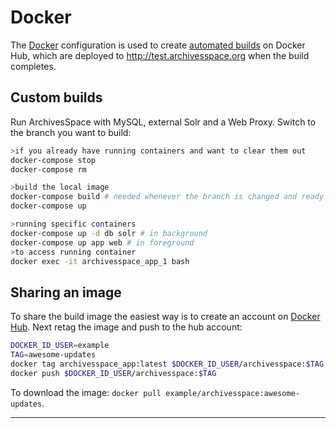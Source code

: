 # Docker

The [Docker](https://www.docker.com/) configuration is used to create [automated builds](https://hub.docker.com/r/archivesspace/archivesspace/) on Docker Hub,
which are deployed to http://test.archivesspace.org when the build completes.

## Custom builds

Run ArchivesSpace with MySQL, external Solr and a Web Proxy. Switch to the
branch you want to build:

```bash
>if you already have running containers and want to clear them out
docker-compose stop
docker-compose rm

>build the local image
docker-compose build # needed whenever the branch is changed and ready to test
docker-compose up

>running specific containers
docker-compose up -d db solr # in background
docker-compose up app web # in foreground
>to access running container
docker exec -it archivesspace_app_1 bash
```

## Sharing an image

To share the build image the easiest way is to create an account on [Docker Hub](https://hub.docker.com/).
Next retag the image and push to the hub account:

```bash
DOCKER_ID_USER=example
TAG=awesome-updates
docker tag archivesspace_app:latest $DOCKER_ID_USER/archivesspace:$TAG
docker push $DOCKER_ID_USER/archivesspace:$TAG
```

To download the image: `docker pull example/archivesspace:awesome-updates`.

---
